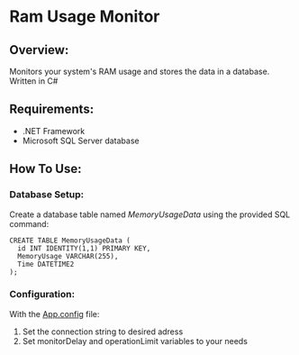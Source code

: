 # Ram Usage Monitor
## Overview:

Monitors your system's RAM usage and stores the data in a database.
Written in C#
## Requirements:

* .NET Framework 
* Microsoft SQL Server database
## How To Use:

### Database Setup:
Create a database table named *MemoryUsageData* using the provided SQL command:
```
CREATE TABLE MemoryUsageData (
  id INT IDENTITY(1,1) PRIMARY KEY,
  MemoryUsage VARCHAR(255),
  Time DATETIME2
);
```

### Configuration:

With the [App.config](RamMonitor/App.config) file:
1. Set the connection string to desired adress
2. Set monitorDelay and operationLimit variables to your needs
   

